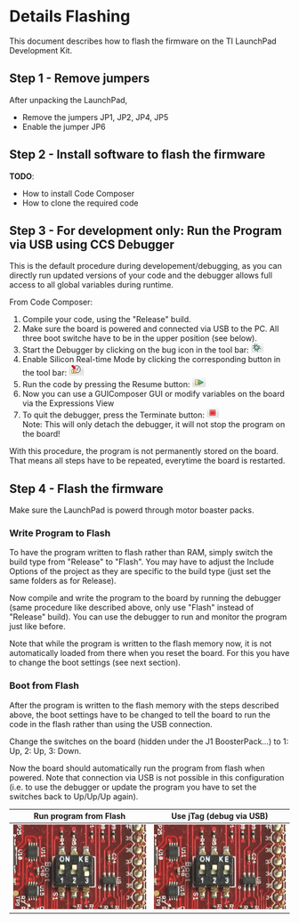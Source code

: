 # Details Flashing

This document describes how to flash the firmware on the TI LaunchPad Development Kit.

## Step 1 - Remove jumpers

After unpacking the LaunchPad, 
* Remove the jumpers JP1, JP2, JP4, JP5
* Enable the jumper JP6

## Step 2 - Install software to flash the firmware

**TODO**:
* How to install Code Composer
* How to clone the required code

## Step 3 - For development only: Run the Program via USB using CCS Debugger

This is the default procedure during developement/debugging, as you can directly run updated versions of your code and the debugger allows full access to all global variables during runtime.

From Code Composer:

1. Compile your code, using the "Release" build.
2. Make sure the board is powered and connected via USB to the PC. All three boot switche have to be in the upper position (see below).
3. Start the Debugger by clicking on the bug icon in the tool bar: ![CSS Debug Button](../images/ccs_button_debug.png) 
4. Enable Silicon Real-time Mode by clicking the corresponding button in the tool bar: ![CSS Silicon Realtime Mode Button](../images/ccs_button_silicon_realtime_mode.png)
5. Run the code by pressing the Resume button: ![CSS Resume Button](../images/ccs_button_resume.png)
6. Now you can use a GUIComposer GUI or modify variables on the board via the Expressions View
7. To quit the debugger, press the Terminate button: ![CSS Terminate Button](../images/ccs_button_terminate.png) <br>Note: This will only detach the debugger, it will not stop the program on the board!

With this procedure, the program is not permanently stored on the board. That means all steps have to be repeated, everytime the board is restarted.

## Step 4 - Flash the firmware

Make sure the LaunchPad is powerd through motor boaster packs.

### Write Program to Flash

To have the program written to flash rather than RAM, simply switch the build type from "Release" to "Flash". You may have to adjust the Include Options of the project as they are specific to the build type (just set the same folders as for Release).

Now compile and write the program to the board by running the debugger (same procedure like described above, only use "Flash" instead of "Release" build). You can use the debugger to run and monitor the program just like before.

Note that while the program is written to the flash memory now, it is not automatically loaded from there when you reset the board. For this you have to change the boot settings (see next section).

### Boot from Flash

After the program is written to the flash memory with the steps described above, the boot settings have to be changed to tell the board to run the code in the flash rather than using the USB connection.

Change the switches on the board (hidden under the J1 BoosterPack...) to 1: Up, 2: Up, 3: Down.

Now the board should automatically run the program from flash when powered. Note that connection via USB is not possible in this configuration (i.e. to use the debugger or update the program you have to set the switches back to Up/Up/Up again).

| Run program from Flash | Use jTag (debug via USB) |
|------------------------|--------------------------|
| ![Jumper configuration for booting from flash memory](../images/launchpad_bootswitches_boot_from_flash.png) | ![Jumper configuration to launch ram transfered program](../images/launchpad_bootswitches_use_jtag.png) |


